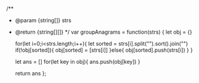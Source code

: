 /**
 * @param {string[]} strs
 * @return {string[][]}
 */
var groupAnagrams = function(strs) {
    let obj = {}

    for(let i=0;i<strs.length;i++){
        let sorted = strs[i].split("").sort().join("")
        if(!obj[sorted]){
            obj[sorted] = [strs[i]]
        }else{
            obj[sorted].push(strs[i])
        }
    }

    let ans = []
    for(let key in obj){
        ans.push(obj[key])
    }

    return ans
};